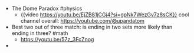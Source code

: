 - The Dome Paradox #physics
	- {{video https://youtu.be/EjZB81jCGj4?si=gpNk7WezGv7z8sCK}}
	   cool channel overall: https://youtube.com/@upandatom
- Best two out of three match: is ending in two sets more likely than ending in three? #math
	- https://youtu.be/57z_3FcZnog
-